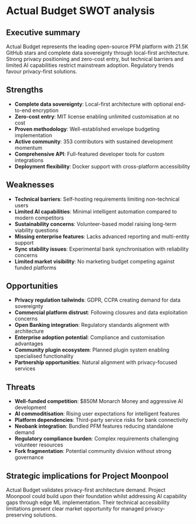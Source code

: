 # Actual Budget SWOT analysis

## Executive summary

Actual Budget represents the leading open-source PFM platform with 21.5K GitHub stars and complete data sovereignty through local-first architecture. Strong privacy positioning and zero-cost entry, but technical barriers and limited AI capabilities restrict mainstream adoption. Regulatory trends favour privacy-first solutions.

## Strengths

- **Complete data sovereignty**: Local-first architecture with optional end-to-end encryption
- **Zero-cost entry**: MIT license enabling unlimited customisation at no cost
- **Proven methodology**: Well-established envelope budgeting implementation
- **Active community**: 353 contributors with sustained development momentum
- **Comprehensive API**: Full-featured developer tools for custom integrations
- **Deployment flexibility**: Docker support with cross-platform accessibility

## Weaknesses

- **Technical barriers**: Self-hosting requirements limiting non-technical users
- **Limited AI capabilities**: Minimal intelligent automation compared to modern competitors
- **Sustainability concerns**: Volunteer-based model raising long-term viability questions
- **Missing enterprise features**: Lacks advanced reporting and multi-entity support
- **Sync stability issues**: Experimental bank synchronisation with reliability concerns
- **Limited market visibility**: No marketing budget competing against funded platforms

## Opportunities

- **Privacy regulation tailwinds**: GDPR, CCPA creating demand for data sovereignty
- **Commercial platform distrust**: Following closures and data exploitation concerns
- **Open Banking integration**: Regulatory standards alignment with architecture
- **Enterprise adoption potential**: Compliance and customisation advantages
- **Community plugin ecosystem**: Planned plugin system enabling specialised functionality
- **Partnership opportunities**: Natural alignment with privacy-focused services

## Threats

- **Well-funded competition**: $850M Monarch Money and aggressive AI development
- **AI commoditisation**: Rising user expectations for intelligent features
- **Platform dependencies**: Third-party service risks for bank connectivity
- **Neobank integration**: Bundled PFM features reducing standalone demand
- **Regulatory compliance burden**: Complex requirements challenging volunteer resources
- **Fork fragmentation**: Potential community division without strong governance

## Strategic implications for Project Moonpool

Actual Budget validates privacy-first architecture demand. Project Moonpool could build upon their foundation whilst addressing AI capability gaps through edge ML implementation. Their technical accessibility limitations present clear market opportunity for managed privacy-preserving solutions.